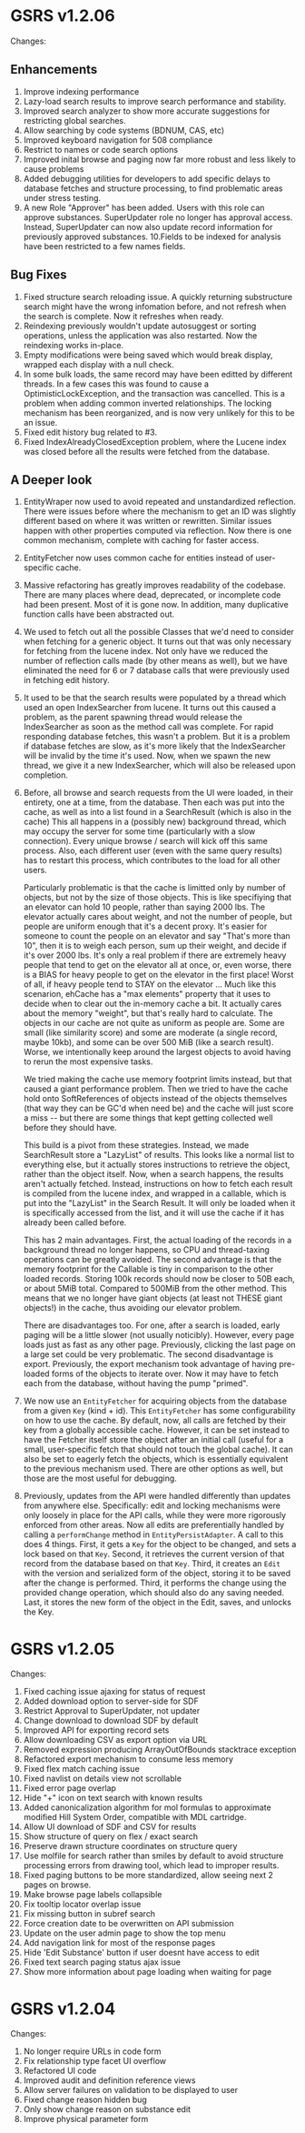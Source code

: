 GSRS v1.2.06
============

Changes:

Enhancements
------------
1. Improve indexing performance
2. Lazy-load search results to improve search performance
   and stability.
3. Improved search analyzer to show more accurate suggestions
   for restricting global searches.
4. Allow searching by code systems (BDNUM, CAS, etc)
5. Improved keyboard navigation for 508 compliance
6. Restrict to names or code search options
7. Improved inital browse and paging now far more robust
   and less likely to cause problems
8. Added debugging utilities for developers to add specific
   delays to database fetches and structure processing,
   to find problematic areas under stress testing.
9. A new Role "Approver" has been added. Users with this role
   can approve substances. SuperUpdater role no longer has
   approval access. Instead, SuperUpdater can now also
   update record information for previously approved
   substances.
10.Fields to be indexed for analysis have been restricted
   to a few names fields.

Bug Fixes
---------
1. Fixed structure search reloading issue. A quickly 
   returning substructure search might have the wrong
   infomation before, and not refresh when the search
   is complete. Now it refreshes when ready. 
2. Reindexing previously wouldn't update autosuggest
   or sorting operations, unless the application was
   also restarted. Now the reindexing works in-place.
3. Empty modifications were being saved which would break display,
   wrapped each display with a null check.
4. In some bulk loads, the same record may have been 
   editted by different threads. In a few cases this
   was found to cause a OptimisticLockException, and
   the transaction was cancelled.  This is a problem
   when adding common inverted relationships. The 
   locking mechanism has been reorganized, and is now
   very unlikely for this to be an issue.
5. Fixed edit history bug related to #3.
6. Fixed IndexAlreadyClosedException problem, where
   the Lucene index was closed before all the
   results were fetched from the database.

 

A Deeper look
-------------

1. EntityWraper now used to avoid repeated and unstandardized
   reflection. There were issues before where the mechanism
   to get an ID was slightly different based on where it was
   written or rewritten. Similar issues happen with other
   properties computed via reflection. Now there is one
   common mechanism, complete with caching for faster 
   access.

2. EntityFetcher now uses common cache for entities instead
   of user-specific cache.

3. Massive refactoring has greatly improves readability of the 
   codebase. There are many places where dead, deprecated, or 
   incomplete code had been present. Most of it is gone now. In 
   addition, many duplicative function calls have been abstracted out.

4. We used to fetch out all the possible Classes that we'd need
   to consider when fetching for a generic object. It turns out
   that was only necessary for fetching from the lucene index.
   Not only have we reduced the number of reflection calls made
   (by other means as well), but we have eliminated the need for
   6 or 7 database calls that were previously used in fetching
   edit history.

5. It used to be that the search results were populated by a
   thread which used an open IndexSearcher from lucene. It turns
   out this caused a problem, as the parent spawning thread would
   release the IndexSearcher as soon as the method call was complete.
   For rapid responding database fetches, this wasn't a problem. But
   it is a problem if database fetches are slow, as it's more likely
   that the IndexSearcher will be invalid by the time it's used. Now,
   when we spawn the new thread, we give it a new IndexSearcher,
   which will also be released upon completion.

6. Before, all browse and search requests from the 
   UI were loaded, in their entirety, one at a time, from the database. 
   Then each was put into the cache, as well as into
   a list found in a SearchResult (which is also in the cache)
   This all happens in a (possibly new) background thread,
   which may occupy the server for some time (particularly
   with a slow connection). Every unique browse / search
   will kick off this same process. Also, each different
   user (even with the same query results) has to restart
   this process, which contributes to the load for all 
   other users.

   Particularly problematic is that the cache is limitted
   only by number of objects, but not by the size of those
   objects. This is like specifiying that an elevator can
   hold 10 people, rather than saying 2000 lbs. The elevator
   actually cares about weight, and not the number of people,
   but people are uniform enough that it's a decent proxy.
   It's easier for someone to count the people on an elevator
   and say "That's more than 10", then it is to weigh each
   person, sum up their weight, and decide if it's over
   2000 lbs. It's only a real problem if there are extremely heavy
   people that tend to get on the elevator all at once,
   or, even worse, there is a BIAS for heavy people to get
   on the elevator in the first place! Worst of all, if
   heavy people tend to STAY on the elevator ...
   Much like this scenarion, ehCache has a "max elements"
   property that it uses to decide when to clear out the
   in-memory cache a bit. It actually cares about the 
   memory "weight", but that's really hard to calculate.
   The objects in our cache are not quite as uniform as 
   people are. Some are small (like similarity score) and
   some are moderate (a single record, maybe 10kb), and 
   some can be over 500 MiB (like a search result). Worse,
   we intentionally keep around the largest objects to avoid
   having to rerun the most expensive tasks.

   We tried making the cache use memory footprint limits
   instead, but that caused a giant performance problem.
   Then we tried to have the cache hold onto SoftReferences
   of objects instead of the objects themselves (that way
   they can be GC'd when need be) and the cache will just
   score a miss -- but there are some things that kept
   getting collected well before they should have. 

   This build is a pivot from these strategies. Instead,
   we made SearchResult store a "LazyList" of results.
   This looks like a normal list to everything else,
   but it actually stores instructions to retrieve the object,
   rather than the object itself. Now, when a search happens,
   the results aren't actually fetched. Instead, instructions
   on how to fetch each result is compiled from the lucene 
   index, and wrapped in a callable, which is put into the 
   "LazyList" in the Search Result. It will only be loaded 
   when it is specifically accessed from the list, and it 
   will use the cache if it has already been called before.

   This has 2 main advantages. First, the actual loading of
   the records in a background thread no longer happens,
   so CPU and thread-taxing operations can be greatly 
   avoided. The second advantage is that the memory footprint for
   the Callable is tiny in comparison to the other loaded
   records. Storing 100k records should now be closer to
   50B each, or about 5MiB total. Compared to 500MiB from
   the other method. This means that we no longer have
   giant objects (at least not THESE giant objects!) in 
   the cache, thus avoiding our elevator problem.

   There are disadvantages too. For one, after a search 
   is loaded, early paging will be a little slower (not
   usually noticibly). However, every page loads just
   as fast as any other page. Previously, clicking
   the last page on a large set could be very problematic.
   The second disadvantage is export. Previously, the
   export mechanism took advantage of having pre-loaded
   forms of the objects to iterate over. Now it may have
   to fetch each from the database, without having the
   pump "primed".

7. We now use an `EntityFetcher` for acquiring objects
   from the database from a given `Key` (kind + id). This
   `EntityFetcher` has some configurability on how to use
   the cache. By default, now, all calls are fetched by their
   key from a globally accessible cache. However, it can
   be set instead to have the Fetcher itself store the object
   after an initial call (useful for a small, user-specific
   fetch that should not touch the global cache). It can also
   be set to eagerly fetch the objects, which is essentially
   equivalent to the previous mechanism used. There are other
   options as well, but those are the most useful for debugging.

8. Previously, updates from the API were handled differently than
   updates from anywhere else. Specifically: edit and locking
   mechanisms were only loosely in place for the API calls,
   while they were more rigorously enforced from other areas.
   Now all edits are preferentially handled by calling a 
   `performChange` method in `EntityPersistAdapter`. A call
   to this does 4 things. First, it gets a `Key` for the
   object to be changed, and sets a lock based on that `Key`.
   Second, it retrieves the current version of that record
   from the database based on that `Key`. Third, it creates
   an `Edit` with the version and serialized form of the object,
   storing it to be saved after the change is performed. Third,
   it performs the change using the provided change operation,
   which should also do any saving needed. Last, it stores the
   new form of the object in the Edit, saves, and unlocks the
   Key.
 

GSRS v1.2.05
============

Changes:

1. Fixed caching issue ajaxing for status of request
2. Added download option to server-side for SDF
3. Restrict Approval to SuperUpdater, not updater
4. Change download to download SDF by default
5. Improved API for exporting record sets
6. Allow downloading CSV as export option via URL
7. Removed expression producing ArrayOutOfBounds 
   stacktrace exception
8. Refactored export mechanism to consume less memory
9. Fixed flex match caching issue
10. Fixed navlist on details view not scrollable
11. Fixed error page overlap
12. Hide "+" icon on text search with known results
13. Added canonicalization algorithm for mol formulas
    to approximate modified Hill System Order, 
    compatible with MDL cartridge.
14. Allow UI download of SDF and CSV for results
15. Show structure of query on flex / exact search
16. Preserve drawn structure coordinates on structure 
    query
17. Use molfile for search rather than smiles by default
    to avoid structure processing errors from drawing
    tool, which lead to improper results.
18. Fixed paging buttons to be more standardized, allow
    seeing next 2 pages on browse.
19. Make browse page labels collapsible
20. Fix tooltip locator overlap issue
21. Fix missing button in subref search
22. Force creation date to be overwritten on API submission
23. Update on the user admin page to show the top menu
24. Add navigation link for most of the response pages
25. Hide 'Edit Substance' button if user doesnt have access to edit
26. Fixed text search paging status ajax issue
27. Show more information about page loading when waiting for page


GSRS v1.2.04
============

Changes:

1. No longer require URLs in code form
2. Fix relationship type facet UI overflow
3. Refactored UI code
4. Improved audit and definition reference views
5. Allow server failures on validation to be displayed to user
6. Fixed change reason hidden bug
7. Only show change reason on substance edit
8. Improve physical parameter form
